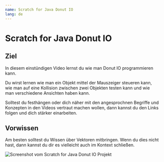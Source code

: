 ```yaml
---
name: Scratch for Java Donut IO
lang: de
---
```


# Scratch for Java Donut IO

## Ziel

In diesem einstündigen Video lernst du wie man Donut IO programmieren kann.

Du wirst lernen wie man ein Objekt mittel der Mauszeiger steueren kann, wie man auf eine Kollision zwischen zwei Objekten testen kann und wie man verschiedene Ansichten haben kann.

Solltest du festhängen oder dich näher mit den angesprochnen Begriffe und Konzepten in den Videos vertraut machen wollen, dann kannst du den Links folgen und dich stärker einarbeiten.

## Vorwissen

Am besten solltest du Wissen über Vektoren mitbringen. Wenn du dies nicht hast, dann kannst du dir es vielleicht auch im Kontext schließen.

![Screenshot vom Scratch for Java Donut IO Projekt](/images/scratch-for-java-donut-io.png "Screenshot des Scratch for Java Donut IO Projektes")
